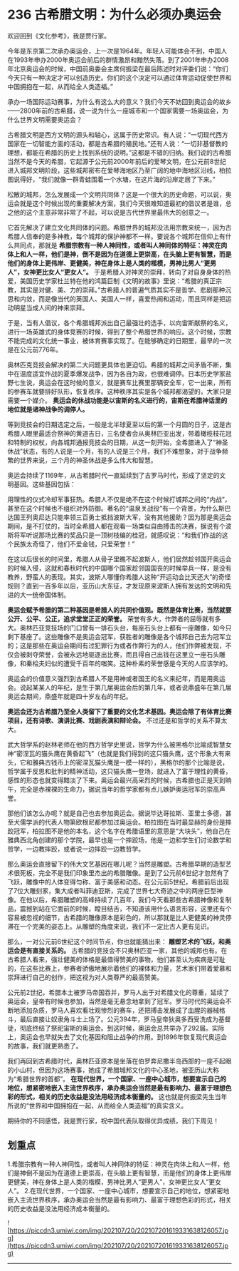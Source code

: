 # 236 古希腊文明：为什么必须办奥运会

欢迎回到《文化参考》，我是贾行家。

今年是东京第二次承办奥运会，上一次是1964年。年轻人可能体会不到，中国人在1993年申办2000年奥运会前后的群情激昂和黯然失落。到了2001年申办2008年北京奥运会的时候，中国前奥委会主席何振梁在最后陈述时对评委们说：“你们今天只有一种决定才可以创造历史。你们的这个决定可以通过体育运动促使世界和中国拥抱在一起，从而给全人类造福。”

承办一场国际运动赛事，为什么有这么大的意义？我们今天不妨回到奥运会的故乡——2800年前的古希腊，说一说为什么一座城市和一个国家需要一场奥运会，为什么世界文明需要奥运会？

古希腊文明是西方文明的源头和轴心，这属于历史常识。有人说：“一切现代西方国家在一切智能方面的活动，都是古希腊的殖民地。”还有人说：“一切非基督教的理想，都能在希腊的历史上找到系统的说明。”这都是不错的归纳。我们说的古希腊当然不是今天的希腊，它起源于公元前2000年前后的爱琴文明，在公元前8世纪进入城邦文明阶段，这些城邦密布在爱琴海地区乃至广阔的地中海地区沿线，柏拉图说得好，“我们就像一群青蛙围着一个水塘，在这片海的沿岸定居了下来。”

松散的城邦，怎么发展成一个文明共同体？这是一个很大的历史命题，可以说，奥运会就是这个时候出现的重要解决方案，我们今天很难知道最初的倡议者是谁，总之他的这个主意非常非常了不起，可以说是古代世界里最伟大的创意之一。

它首先解决了建立文化共同体的问题。希腊世界的城邦没法用宗教来统一，因为古希腊人信奉的是多神教，每个城邦的保护神都不一样。要说各个城邦在信仰上有什么共同点，那就是 **希腊宗教有一种人神同性，或者叫人神同体的特征：神灵在肉体上和人一样，他们是神，倒不是因为在道德上更崇高，在头脑上更有智慧，而是他们的身体上更伟岸、更健美，神在身体上是人类的楷模，男神比男人“更男人”，女神更比女人“更女人”。** 于是希腊人对神灵的崇拜，转向了对自身身体的热爱，美国历史学家杜兰特在他的鸿篇巨制《文明的故事》里说：“希腊的真正宗教，其实是对健、美、力的崇拜。”古希腊人的普遍气质其实不是哲学、悲剧那种沉思和内敛，而是像当代的英国人、美国人一样，喜爱热闹和运动，而且同样是把运动明星当成人间的神来崇拜。

于是，当有人倡议，各个希腊城邦派出自己最强壮的选手，以向宙斯献祭的名义，进行一场英雄式的身体竞赛的时候，得到了整个希腊世界的响应。这个时候，宗教不能完成的文化统一事业，被体育赛事实现了。在能够确定的日期里，最早的一次是在公元前776年。

奥林匹克竞技会解决的第二大问题更具体也更迫切。希腊的城邦之间矛盾不断，集中在温度适宜作战的夏季爆发战争，因为各自为政，也很难调停。日本历史学家盐野七生说，奥运会在这时候的意义，就是赛车比赛里那辆安全车，它一出来，所有的参赛车就要排好队形，恢复秩序。这种秩序其实是各个城邦都渴望的，大家只是需要一个媒介。 **奥运会的休战功能是以宙斯的名义进行的，宙斯在希腊神话里的地位就是诸神战争的调停人。**

等到竞技会的日期选定之后，一般是北半球夏至以后的第一个月圆的日子，这是古希腊人眼里最适合祭神的黄道吉日，三名使者会从奥林匹亚出发，带着橄榄枝花冠和特制的权杖，向各城邦通报竞技会的日期，从这一刻开始，全希腊进入了“神圣休战”状态，有的人说是一个月，有的人说是三个月，我们不难想象，对于战争频繁的世界来说，三个月的神圣休战是多么伟大和智慧。

奥运会持续了1169年，从古希腊时代一直延续到了古罗马时代，形成了坚定的文明基因。这些基因包括：

用理性的仪式冷却军事狂热。希腊人不仅是绝不在这个时候打城邦之间的“内战”，甚至在这个时候也不组织对外防御。著名的“温泉关战役”有一个背景，为什么斯巴达国王列奥尼达只能率领三百勇士抵挡波斯大军，没有其他援助？因为那是奥运会期间，是不打仗的，当时全希腊人都在观看一场类似自由搏击的决赛，据说有个波斯将军听说那场比赛的奖品只是一顶树枝编的桂冠，就感叹说：“和我们作战的这个民族太奇怪了，他们不爱金钱，只爱荣誉！”

在这以后很长的时间里，希腊人从骨子里瞧不起波斯人，他们居然趁邻国开奥运会的时候入侵，这就和春秋时代的中国哪个国家趁邻国国丧的时候举兵一样，是没有教养，野蛮人的表现。其实，波斯人哪懂你希腊人这种“开运动会比天还大”的奇怪规则？直到一百多年以后，亚历山大东征，才发现原来波斯人拥有发达的文明和先进的大一统帝国体制。

 **奥运会赋予希腊的第二种基因是希腊人的共同价值观。既然是体育比赛，当然就要公开、公平、公正，追求堂堂正正的荣誉。** 荣誉有多大，作弊者的屈辱就有多大。奥林匹亚竞技场的门口曾有一排石头台，每座石头台上都有一座雕像，如今只剩下基座了。这些雕像不是奥运会冠军，获胜者的雕像是各个城邦自己去为冠军立的；这是那些在奥运会期间有过犯罪行为或者作弊行为的人，他们作弊被发现，不仅会被剥夺荣誉，会被永远地驱逐出比赛，而且得自己出钱在这里立一座石头雕像，和秦桧夫妇似的遭受千百年的嗤笑。这种朴素的荣誉感是今天的人应该学的。

奥运会的价值意义强烈到古希腊人不是用神或者国王的名义来纪年，而是用奥运会。说起某某人的年纪，是生于第几届奥运会后的第几年，或者说鼎盛年在第几届奥运会期间，鼎盛年就是四十岁左右的年纪。

 **奥运会还为古希腊乃至全人类留下了重要的文化艺术基因。奥运会除了有体育比赛项目，还有诗歌、演讲比赛、戏剧表演和辩论会。** 不过还是和哲学的关系不算太大。

武大哲学系的赵林老师在他的西方哲学史里说，哲学为什么被黑格尔比喻成智慧女神“密涅瓦的猫头鹰在黄昏起飞”（也就是我们得到的这只猫头鹰，这个形象大有来头，它和雅典古钱币上的密涅瓦猫头鹰是一模一样的），黑格尔的那个比喻是说，哲学属于反思和批判的精神活动，这只猫头鹰一登场，就进入了富于理性的黄昏，感性的形态也就变得黯淡了下来。奥运会最兴高采烈的时候，古希腊也正是天到晌午，完全是赤裸裸的生命力，据说当年的哲学家都有点儿嫉妒奥运冠军的崇高声誉。

那他们该怎么办呢？就是自己也去参加奥运会。据说毕达哥拉斯、亚里士多德，甚至犬儒学派的代表人物第欧根尼都参加过奥运会。柏拉图在当时最显赫的身份是摔跤冠军，柏拉图不是他的本名，这个名字在希腊语里的意思是“大块头”，他自己在雅典西北角创建的那个学院，最早也是一个摔跤场，他是一边和学生们讨论数学和哲学，一边教摔跤，或者说一边摔跤一边教哲学。

那么奥运会直接留下的伟大文艺基因在哪儿呢？当然是雕塑。古希腊早期的造型艺术很死板，完全不是我们印象里杰出的希腊雕像。是到了公元前6世纪才忽然有了飞跃，雕像中的人体变得匀称、富于美感和动态。在公元前5世纪，希腊前后出现了7位大雕刻家，集大成者叫菲迪亚斯，完成了世界七大奇迹之中的两座巨型神像。在他以后，希腊雕塑的高峰持续了几百年，我们今天看那些古希腊神像和复制品，震撼到站在它面前的时候，瞠目结舌，不知道该用什么语言形容，这里还有个容易被忽视的细节，古希腊的雕像原本是彩色的，所以那就是比人更健美的神灵停滞在一个完美的姿态上。从雕塑的角度来说，我们不一定比古人更有见识。

那么，一对公元前6世纪这个时间节点，你也就能猜出来： **雕塑艺术的飞跃，和奥运会是有直接关系的。** 古希腊的竞技会不只奥林匹亚一家，其他的城邦也有。在古希腊人看来，强壮健美的体格是最值得赞美的事物，他们甚至认为疾病是可耻的，在这些比赛上，参赛者骄傲地展示着他们的裸体和力量，艺术家们带着爱慕和崇拜进行自己的创作，把这视为对人类尊严的最高赞美。

公元前2世纪，希腊本土被罗马帝国吞并，罗马人出于对希腊文化的尊重，延续了奥运会，皇帝有时候也参加，当然是毫无悬念地拿到了冠军。罗马时代的奥运会不断地添加杂质，罗马人喜欢看壮观惨烈的赛车，还把搏击发展成了血腥的器械格斗，最后直接让奴隶角斗士上场了。公元394年，罗马皇帝狄奥多西受洗成为基督徒，彻底终结了祭祀宙斯的奥运会。到这时候，奥运会总共举办了292届。实际上，奥运会也早就失去了文化基因和阻止战争的作用。到1896年恢复现代奥运会的故事，我们就更熟悉了。

我们再回到古希腊时代，奥林匹亚原本是坐落在伯罗奔尼撒半岛西部的一座不起眼的小山村，但因为这场赛事，她成了希腊城邦文化的中心圣地，被亚历山大称为“希腊世界的首都”。 **在现代世界，一个国家、一座中心城市，想要宣示自己的地位，想紧密地嵌入主流世界秩序，承办奥运会当然是最有影响力、最富于理想色彩的形式，相关的历史收益是没法用经济成本衡量的。** 这也就是何振梁先生当年所说的“世界和中国拥抱在一起，从而给全人类造福”的真实含义。

期待你的不同感悟，我是贾行家，祝中国代表队取得优异成绩，我们下周见！

## 划重点

1.希腊宗教有一种人神同性，或者叫人神同体的特征：神灵在肉体上和人一样，他们是神倒不是因为在道德上更崇高，在头脑上更有智慧，而是他们的身体上更伟岸更健美，神在身体上是人类的楷模，男神比男人“更男人”，女神更比女人“更女人”。
2.在现代世界，一个国家、一座中心城市，想要宣示自己的地位，想紧密地嵌入主流世界秩序，承办奥运会当然是最有影响力、最富于理想色彩的形式，相关的历史收益是没法用经济成本衡量的。

![https://piccdn3.umiwi.com/img/202107/20/202107201619331638126057.jpg](https://piccdn3.umiwi.com/img/202107/20/202107201619331638126057.jpg)

---
